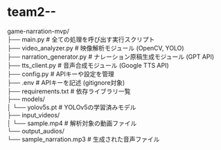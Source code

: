 # team2--
game-narration-mvp/  
├── main.py                  # 全ての処理を呼び出す実行スクリプト  
├── video_analyzer.py        # 映像解析モジュール (OpenCV, YOLO)  
├── narration_generator.py   # ナレーション原稿生成モジュール (GPT API)  
├── tts_client.py            # 音声合成モジュール (Google TTS API)  
├── config.py                # APIキーや設定を管理  
├── .env                     # APIキーを記述 (gitignore対象)  
├── requirements.txt         # 依存ライブラリ一覧  
├── models/  
│   └── yolov5s.pt           # YOLOv5の学習済みモデル  
├── input_videos/  
│   └── sample.mp4           # 解析対象の動画ファイル  
└── output_audios/  
    └── sample_narration.mp3 # 生成された音声ファイル  

